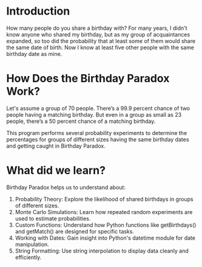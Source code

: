 # Introduction
How many people do you share a birthday with? For many years, I didn't know anyone who shared my birthday, but as my group of acquaintances expanded, so too did the probability that at least some of them would share the same date of birth. Now I know at least five other people with the same birthday date as mine.  

# How Does the Birthday Paradox Work?
Let's assume a group of 70 people. There’s a 99.9 percent chance of two people having a matching birthday. But even in a group as small as 23 people, there’s a 50 percent chance of a matching birthday. 

This program performs several probability experiments to determine the percentages for groups of different sizes having the same birthday dates and getting caught in Birthday Paradox. 

# What did we learn?
Birthday Paradox helps us to understand about:

1. Probability Theory: Explore the likelihood of shared birthdays in groups of different sizes.
2. Monte Carlo Simulations: Learn how repeated random experiments are used to estimate probabilities.
3. Custom Functions: Understand how Python functions like getBirthdays() and getMatch() are designed for specific tasks.
4. Working with Dates: Gain insight into Python's datetime module for date manipulation.
5. String Formatting: Use string interpolation to display data cleanly and efficiently.

